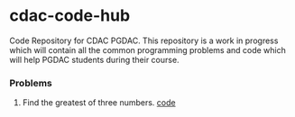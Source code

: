 # cdac-code-hub
Code Repository for CDAC PGDAC.
This repository is a work in progress which will contain all the common programming problems and code which will help PGDAC students during their course.



### Problems
1. Find the greatest of three numbers. [code](https://github.com/suraj-subramanian/cdac-code-hub/blob/master/C%2B%2BPrograms/max_of_three.cpp)